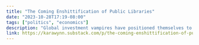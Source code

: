 ```yaml
---
title: "The Coming Enshittification of Public Libraries"
date: "2023-10-28T17:19-08:00"
tags: ["politics", "economics"]
description: "Global investment vampires have positioned themselves to suck our libraries dry"
link: https://karawynn.substack.com/p/the-coming-enshittification-of-public-libraries
---
```

